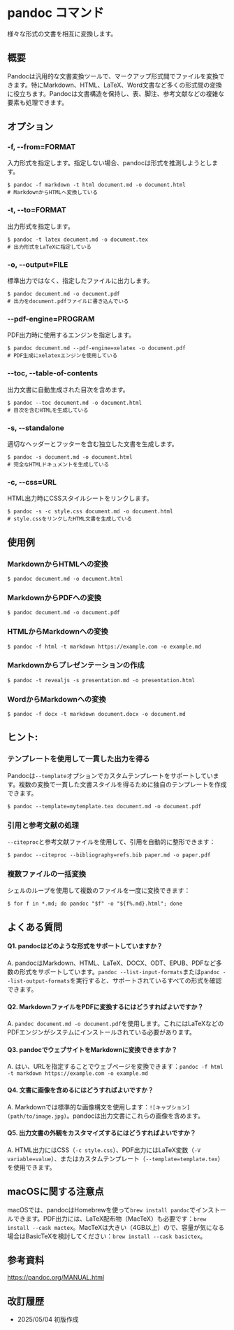 # pandoc コマンド

様々な形式の文書を相互に変換します。

## 概要

Pandocは汎用的な文書変換ツールで、マークアップ形式間でファイルを変換できます。特にMarkdown、HTML、LaTeX、Word文書など多くの形式間の変換に役立ちます。Pandocは文書構造を保持し、表、脚注、参考文献などの複雑な要素も処理できます。

## オプション

### **-f, --from=FORMAT**

入力形式を指定します。指定しない場合、pandocは形式を推測しようとします。

```console
$ pandoc -f markdown -t html document.md -o document.html
# MarkdownからHTMLへ変換している
```

### **-t, --to=FORMAT**

出力形式を指定します。

```console
$ pandoc -t latex document.md -o document.tex
# 出力形式をLaTeXに指定している
```

### **-o, --output=FILE**

標準出力ではなく、指定したファイルに出力します。

```console
$ pandoc document.md -o document.pdf
# 出力をdocument.pdfファイルに書き込んでいる
```

### **--pdf-engine=PROGRAM**

PDF出力時に使用するエンジンを指定します。

```console
$ pandoc document.md --pdf-engine=xelatex -o document.pdf
# PDF生成にxelatexエンジンを使用している
```

### **--toc, --table-of-contents**

出力文書に自動生成された目次を含めます。

```console
$ pandoc --toc document.md -o document.html
# 目次を含むHTMLを生成している
```

### **-s, --standalone**

適切なヘッダーとフッターを含む独立した文書を生成します。

```console
$ pandoc -s document.md -o document.html
# 完全なHTMLドキュメントを生成している
```

### **-c, --css=URL**

HTML出力時にCSSスタイルシートをリンクします。

```console
$ pandoc -s -c style.css document.md -o document.html
# style.cssをリンクしたHTML文書を生成している
```

## 使用例

### MarkdownからHTMLへの変換

```console
$ pandoc document.md -o document.html
```

### MarkdownからPDFへの変換

```console
$ pandoc document.md -o document.pdf
```

### HTMLからMarkdownへの変換

```console
$ pandoc -f html -t markdown https://example.com -o example.md
```

### Markdownからプレゼンテーションの作成

```console
$ pandoc -t revealjs -s presentation.md -o presentation.html
```

### WordからMarkdownへの変換

```console
$ pandoc -f docx -t markdown document.docx -o document.md
```

## ヒント:

### テンプレートを使用して一貫した出力を得る

Pandocは`--template`オプションでカスタムテンプレートをサポートしています。複数の変換で一貫した文書スタイルを得るために独自のテンプレートを作成できます。

```console
$ pandoc --template=mytemplate.tex document.md -o document.pdf
```

### 引用と参考文献の処理

`--citeproc`と参考文献ファイルを使用して、引用を自動的に整形できます：

```console
$ pandoc --citeproc --bibliography=refs.bib paper.md -o paper.pdf
```

### 複数ファイルの一括変換

シェルのループを使用して複数のファイルを一度に変換できます：

```console
$ for f in *.md; do pandoc "$f" -o "${f%.md}.html"; done
```

## よくある質問

#### Q1. pandocはどのような形式をサポートしていますか？
A. pandocはMarkdown、HTML、LaTeX、DOCX、ODT、EPUB、PDFなど多数の形式をサポートしています。`pandoc --list-input-formats`または`pandoc --list-output-formats`を実行すると、サポートされているすべての形式を確認できます。

#### Q2. MarkdownファイルをPDFに変換するにはどうすればよいですか？
A. `pandoc document.md -o document.pdf`を使用します。これにはLaTeXなどのPDFエンジンがシステムにインストールされている必要があります。

#### Q3. pandocでウェブサイトをMarkdownに変換できますか？
A. はい、URLを指定することでウェブページを変換できます：`pandoc -f html -t markdown https://example.com -o example.md`

#### Q4. 文書に画像を含めるにはどうすればよいですか？
A. Markdownでは標準的な画像構文を使用します：`![キャプション](path/to/image.jpg)`。pandocは出力文書にこれらの画像を含めます。

#### Q5. 出力文書の外観をカスタマイズするにはどうすればよいですか？
A. HTML出力にはCSS（`-c style.css`）、PDF出力にはLaTeX変数（`-V variable=value`）、またはカスタムテンプレート（`--template=template.tex`）を使用できます。

## macOSに関する注意点

macOSでは、pandocはHomebrewを使って`brew install pandoc`でインストールできます。PDF出力には、LaTeX配布物（MacTeX）も必要です：`brew install --cask mactex`。MacTeXは大きい（4GB以上）ので、容量が気になる場合はBasicTeXを検討してください：`brew install --cask basictex`。

## 参考資料

https://pandoc.org/MANUAL.html

## 改訂履歴

- 2025/05/04 初版作成